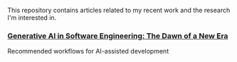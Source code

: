 
This repository contains articles related to my recent work and the research I'm interested in.


### [Generative AI in Software Engineering: The Dawn of a New Era](generative_ai_in_software_engineering.md)


Recommended workflows for AI-assisted development 


